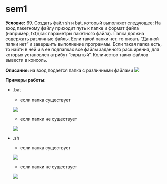 # sem1
**Условие:** 69. Создать файл sh и bat, который выполняет следующее: 
На вход пакетному файлу приходит путь к папке и формат файла (например, txt)(как параметры пакетного файла). Папка должна содержать различные файлы. Если такой папки нет, то писать “Данной папки нет” и завершить выполнение программы. Если такая папка есть, то найти в ней и в ее подпапках все файлы заданного расширения, для которых установлен атрибут “скрытый”. Количество таких файлов вывести в консоль.

**Описание:** на вход подается папка с различными файлами
![](https://i.ibb.co/TgPvkN2/123.png)

**Примеры работы:**
- .bat
    - если папка существует

    ![](https://i.ibb.co/P5BLSVk/xdfcghjkml.png)

    - если папки не существует
    
    ![](https://i.ibb.co/cFx10yp/dfgyuhio.png) 

- .sh
    - если папка существует

    ![](https://i.ibb.co/L5NMJjv/yu.png)

    - если папки не существует
    
    ![](https://i.ibb.co/ZzYgkX5/er.png)
